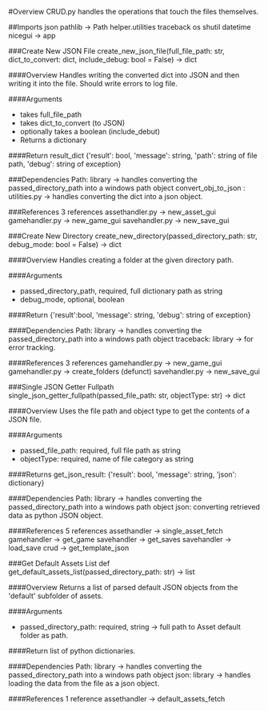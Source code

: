 #Overview 
CRUD.py handles the operations that touch the files themselves.

##Imports
json
pathlib -> Path
helper.utilities
traceback
os
shutil
datetime
nicegui -> app



###Create New JSON File
create_new_json_file(full_file_path: str, dict_to_convert: dict, include_debug: bool = False) -> dict

####Overview
Handles writing the converted dict into JSON and then writing it into the file. Should write errors to log file.

####Arguments
 - takes full_file_path
 - takes dict_to_convert (to JSON)
 - optionally takes a boolean (include_debut)
 - Returns a dictionary

####Return 
result_dict {'result': bool, 'message': string, 'path': string of file path, 'debug': string of exception}

###Dependencies
Path: library -> handles converting the passed_directory_path into a windows path object
convert_obj_to_json : utilities.py -> handles converting the dict into a json object.

###References
3 references
assethandler.py -> new_asset_gui
gamehandler.py -> new_game_gui
savehandler.py -> new_save_gui



###Create New Directory
create_new_directory(passed_directory_path: str, debug_mode: bool = False) -> dict

####Overview
Handles creating a folder at the given directory path.

####Arguments
- passed_directory_path, required, full dictionary path as string
- debug_mode, optional, boolean

####Return
{'result':bool, 'message': string, 'debug': string of exception}

####Dependencies
Path: library -> handles converting the passed_directory_path into a windows path object
traceback: library -> for error tracking.

####References
3 references
gamehandler.py -> new_game_gui
gamehandler.py -> create_folders (defunct)
savehandler.py -> new_save_gui



###Single JSON Getter Fullpath
single_json_getter_fullpath(passed_file_path: str, objectType: str) -> dict

####Overview
Uses the file path and object type to get the contents of a JSON file.

####Arguments
- passed_file_path: required, full file path as string
- objectType: required, name of file category as string

####Returns
get_json_result: {'result': bool, 'message': string, 'json': dictionary}

####Dependencies
Path: library -> handles converting the passed_directory_path into a windows path object
json: converting retrieved data as python JSON object.

####References
5 references
assethandler -> single_asset_fetch
gamehandler -> get_game
savehandler -> get_saves
savehandler -> load_save
crud -> get_template_json



###Get Default Assets List
def get_default_assets_list(passed_directory_path: str) -> list

####Overview
Returns a list of parsed default JSON objects from the 'default' subfolder of assets.

####Arguments
- passed_directory_path: required, string -> full path to Asset default folder as path.

####Return
list of python dictionaries.

####Dependencies
Path: library -> handles converting the passed_directory_path into a windows path object
json: library -> handles loading the data from the file as a json object.

####References
1 reference
assethandler -> default_assets_fetch